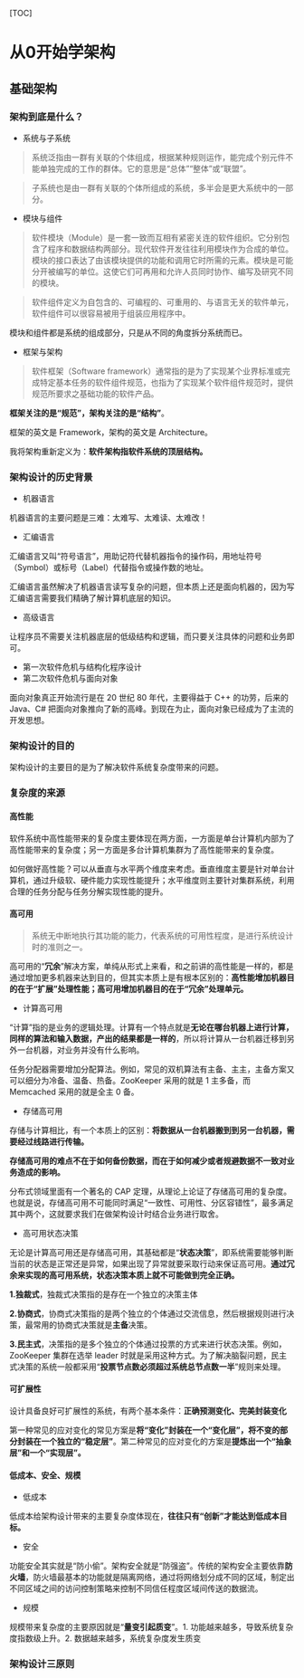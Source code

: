 [TOC]

# 从0开始学架构

## 基础架构

### 架构到底是什么？

- 系统与子系统

> 系统泛指由一群有关联的个体组成，根据某种规则运作，能完成个别元件不能单独完成的工作的群体。它的意思是“总体”“整体”或“联盟”。

> 子系统也是由一群有关联的个体所组成的系统，多半会是更大系统中的一部分。

- 模块与组件

> 软件模块（Module）是一套一致而互相有紧密关连的软件组织。它分别包含了程序和数据结构两部分。现代软件开发往往利用模块作为合成的单位。模块的接口表达了由该模块提供的功能和调用它时所需的元素。模块是可能分开被编写的单位。这使它们可再用和允许人员同时协作、编写及研究不同的模块。

> 软件组件定义为自包含的、可编程的、可重用的、与语言无关的软件单元，软件组件可以很容易被用于组装应用程序中。

模块和组件都是系统的组成部分，只是从不同的角度拆分系统而已。

- 框架与架构

> 软件框架（Software framework）通常指的是为了实现某个业界标准或完成特定基本任务的软件组件规范，也指为了实现某个软件组件规范时，提供规范所要求之基础功能的软件产品。

**框架关注的是“规范”，架构关注的是“结构”**。

框架的英文是 Framework，架构的英文是 Architecture。

我将架构重新定义为：**软件架构指软件系统的顶层结构。**



### 架构设计的历史背景

- 机器语言

机器语言的主要问题是三难：太难写、太难读、太难改！

- 汇编语言

汇编语言又叫“符号语言”，用助记符代替机器指令的操作码，用地址符号（Symbol）或标号（Label）代替指令或操作数的地址。

汇编语言虽然解决了机器语言读写复杂的问题，但本质上还是面向机器的，因为写汇编语言需要我们精确了解计算机底层的知识。

- 高级语言

让程序员不需要关注机器底层的低级结构和逻辑，而只要关注具体的问题和业务即可。

- 第一次软件危机与结构化程序设计
- 第二次软件危机与面向对象

面向对象真正开始流行是在 20 世纪 80 年代，主要得益于 C++ 的功劳，后来的 Java、C# 把面向对象推向了新的高峰。到现在为止，面向对象已经成为了主流的开发思想。

### 架构设计的目的

架构设计的主要目的是为了解决软件系统复杂度带来的问题。

### 复杂度的来源

#### 高性能

软件系统中高性能带来的复杂度主要体现在两方面，一方面是单台计算机内部为了高性能带来的复杂度；另一方面是多台计算机集群为了高性能带来的复杂度。

如何做好高性能？可以从垂直与水平两个维度来考虑。垂直维度主要是针对单台计算机，通过升级软、硬件能力实现性能提升；水平维度则主要针对集群系统，利用合理的任务分配与任务分解实现性能的提升。

#### 高可用

> 系统无中断地执行其功能的能力，代表系统的可用性程度，是进行系统设计时的准则之一。

高可用的“**冗余**”解决方案，单纯从形式上来看，和之前讲的高性能是一样的，都是通过增加更多机器来达到目的，但其实本质上是有根本区别的：**高性能增加机器目的在于“扩展”处理性能；高可用增加机器目的在于“冗余”处理单元。**

- 计算高可用

“计算”指的是业务的逻辑处理。计算有一个特点就是**无论在哪台机器上进行计算，同样的算法和输入数据，产出的结果都是一样的**，所以将计算从一台机器迁移到另外一台机器，对业务并没有什么影响。

任务分配器需要增加分配算法。例如，常见的双机算法有主备、主主，主备方案又可以细分为冷备、温备、热备。ZooKeeper 采用的就是 1 主多备，而 Memcached 采用的就是全主 0 备。

- 存储高可用

存储与计算相比，有一个本质上的区别：**将数据从一台机器搬到到另一台机器，需要经过线路进行传输。**

**存储高可用的难点不在于如何备份数据，而在于如何减少或者规避数据不一致对业务造成的影响。**

分布式领域里面有一个著名的 CAP 定理，从理论上论证了存储高可用的复杂度。也就是说，存储高可用不可能同时满足“一致性、可用性、分区容错性”，最多满足其中两个，这就要求我们在做架构设计时结合业务进行取舍。

- 高可用状态决策

无论是计算高可用还是存储高可用，其基础都是“**状态决策**”，即系统需要能够判断当前的状态是正常还是异常，如果出现了异常就要采取行动来保证高可用。**通过冗余来实现的高可用系统，状态决策本质上就不可能做到完全正确。**

**1.独裁式**，独裁式决策指的是存在一个独立的决策主体

**2.协商式**，协商式决策指的是两个独立的个体通过交流信息，然后根据规则进行决策，最常用的协商式决策就是**主备**决策。

**3.民主式**，决策指的是多个独立的个体通过投票的方式来进行状态决策。例如，ZooKeeper 集群在选举 leader 时就是采用这种方式。为了解决脑裂问题，民主式决策的系统一般都采用“**投票节点数必须超过系统总节点数一半**”规则来处理。

#### 可扩展性

设计具备良好可扩展性的系统，有两个基本条件：**正确预测变化、完美封装变化**

第一种常见的应对变化的常见方案是**将“变化”封装在一个“变化层”，将不变的部分封装在一个独立的“稳定层”**。第二种常见的应对变化的方案是**提炼出一个“抽象层”和一个“实现层”。**

#### 低成本、安全、规模

- 低成本

低成本给架构设计带来的主要复杂度体现在，**往往只有“创新”才能达到低成本目标。**

- 安全

功能安全其实就是“防小偷”。架构安全就是“防强盗”。传统的架构安全主要依靠**防火墙**，防火墙最基本的功能就是隔离网络，通过将网络划分成不同的区域，制定出不同区域之间的访问控制策略来控制不同信任程度区域间传送的数据流。

- 规模

规模带来复杂度的主要原因就是“**量变引起质变**”。1. 功能越来越多，导致系统复杂度指数级上升。2. 数据越来越多，系统复杂度发生质变

### 架构设计三原则